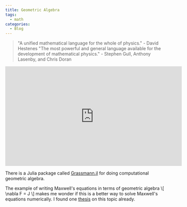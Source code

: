 ```yaml
---
title: Geometric Algebra
tags:
  - math
categories:
  - Blog
---
```


> "A unified mathematical language for the whole of physics." - David Hestenes
> "The most powerful and general language available for the development of mathematical physics." - Stephen Gull, Anthony Lasenby, and Chris Doran

<iframe width="560" height="315" src="https://www.youtube.com/embed/60z_hpEAtD8" title="YouTube video player" frameborder="0" allow="accelerometer; autoplay; clipboard-write; encrypted-media; gyroscope; picture-in-picture" allowfullscreen></iframe>

There is a Julia package called [Grassmann.jl](https://grassmann.crucialflow.com/dev/) for doing computational geometric algebra.

The example of writing Maxwell's equations in terms of geometric algebra
\\[
\nabla F = J
\\]
makes me wonder if this is a better way to solve Maxwell's equations numerically. I found one [thesis](https://core.ac.uk/download/pdf/147561584.pdf) on this topic already.